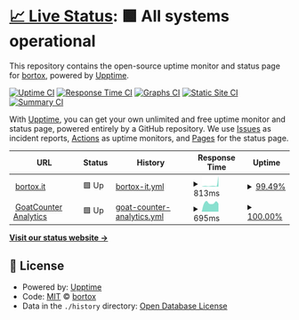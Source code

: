 # [📈 Live Status](https://bortox.github.io/uptime): <!--live status--> **🟩 All systems operational**

This repository contains the open-source uptime monitor and status page for [bortox](bortox.it), powered by [Upptime](https://github.com/upptime/upptime).

[![Uptime CI](https://github.com/bortox/uptime/workflows/Uptime%20CI/badge.svg)](https://github.com/bortox/uptime/actions?query=workflow%3A%22Uptime+CI%22)
[![Response Time CI](https://github.com/bortox/uptime/workflows/Response%20Time%20CI/badge.svg)](https://github.com/bortox/uptime/actions?query=workflow%3A%22Response+Time+CI%22)
[![Graphs CI](https://github.com/bortox/uptime/workflows/Graphs%20CI/badge.svg)](https://github.com/bortox/uptime/actions?query=workflow%3A%22Graphs+CI%22)
[![Static Site CI](https://github.com/bortox/uptime/workflows/Static%20Site%20CI/badge.svg)](https://github.com/bortox/uptime/actions?query=workflow%3A%22Static+Site+CI%22)
[![Summary CI](https://github.com/bortox/uptime/workflows/Summary%20CI/badge.svg)](https://github.com/bortox/uptime/actions?query=workflow%3A%22Summary+CI%22)

With [Upptime](https://upptime.js.org), you can get your own unlimited and free uptime monitor and status page, powered entirely by a GitHub repository. We use [Issues](https://github.com/bortox/uptime/issues) as incident reports, [Actions](https://github.com/bortox/uptime/actions) as uptime monitors, and [Pages](https://bortox.github.io/uptime) for the status page.

<!--start: status pages-->
<!-- This summary is generated by Upptime (https://github.com/upptime/upptime) -->
<!-- Do not edit this manually, your changes will be overwritten -->
<!-- prettier-ignore -->
| URL | Status | History | Response Time | Uptime |
| --- | ------ | ------- | ------------- | ------ |
| <img alt="" src="https://icons.duckduckgo.com/ip3/bortox.it.ico" height="13"> [bortox.it](https://bortox.it/) | 🟩 Up | [bortox-it.yml](https://github.com/bortox/uptime/commits/HEAD/history/bortox-it.yml) | <details><summary><img alt="Response time graph" src="./graphs/bortox-it/response-time-week.png" height="20"> 813ms</summary><br><a href="https://uptime.bortox.it/history/bortox-it"><img alt="Response time 356" src="https://img.shields.io/endpoint?url=https%3A%2F%2Fraw.githubusercontent.com%2Fbortox%2Fuptime%2FHEAD%2Fapi%2Fbortox-it%2Fresponse-time.json"></a><br><a href="https://uptime.bortox.it/history/bortox-it"><img alt="24-hour response time 5499" src="https://img.shields.io/endpoint?url=https%3A%2F%2Fraw.githubusercontent.com%2Fbortox%2Fuptime%2FHEAD%2Fapi%2Fbortox-it%2Fresponse-time-day.json"></a><br><a href="https://uptime.bortox.it/history/bortox-it"><img alt="7-day response time 813" src="https://img.shields.io/endpoint?url=https%3A%2F%2Fraw.githubusercontent.com%2Fbortox%2Fuptime%2FHEAD%2Fapi%2Fbortox-it%2Fresponse-time-week.json"></a><br><a href="https://uptime.bortox.it/history/bortox-it"><img alt="30-day response time 365" src="https://img.shields.io/endpoint?url=https%3A%2F%2Fraw.githubusercontent.com%2Fbortox%2Fuptime%2FHEAD%2Fapi%2Fbortox-it%2Fresponse-time-month.json"></a><br><a href="https://uptime.bortox.it/history/bortox-it"><img alt="1-year response time 356" src="https://img.shields.io/endpoint?url=https%3A%2F%2Fraw.githubusercontent.com%2Fbortox%2Fuptime%2FHEAD%2Fapi%2Fbortox-it%2Fresponse-time-year.json"></a></details> | <details><summary><a href="https://uptime.bortox.it/history/bortox-it">99.49%</a></summary><a href="https://uptime.bortox.it/history/bortox-it"><img alt="All-time uptime 99.39%" src="https://img.shields.io/endpoint?url=https%3A%2F%2Fraw.githubusercontent.com%2Fbortox%2Fuptime%2FHEAD%2Fapi%2Fbortox-it%2Fuptime.json"></a><br><a href="https://uptime.bortox.it/history/bortox-it"><img alt="24-hour uptime 100.00%" src="https://img.shields.io/endpoint?url=https%3A%2F%2Fraw.githubusercontent.com%2Fbortox%2Fuptime%2FHEAD%2Fapi%2Fbortox-it%2Fuptime-day.json"></a><br><a href="https://uptime.bortox.it/history/bortox-it"><img alt="7-day uptime 99.49%" src="https://img.shields.io/endpoint?url=https%3A%2F%2Fraw.githubusercontent.com%2Fbortox%2Fuptime%2FHEAD%2Fapi%2Fbortox-it%2Fuptime-week.json"></a><br><a href="https://uptime.bortox.it/history/bortox-it"><img alt="30-day uptime 99.88%" src="https://img.shields.io/endpoint?url=https%3A%2F%2Fraw.githubusercontent.com%2Fbortox%2Fuptime%2FHEAD%2Fapi%2Fbortox-it%2Fuptime-month.json"></a><br><a href="https://uptime.bortox.it/history/bortox-it"><img alt="1-year uptime 99.39%" src="https://img.shields.io/endpoint?url=https%3A%2F%2Fraw.githubusercontent.com%2Fbortox%2Fuptime%2FHEAD%2Fapi%2Fbortox-it%2Fuptime-year.json"></a></details>
| <img alt="" src="https://icons.duckduckgo.com/ip3/goatcounter.com.ico" height="13"> [GoatCounter Analytics](https://goatcounter.com/) | 🟩 Up | [goat-counter-analytics.yml](https://github.com/bortox/uptime/commits/HEAD/history/goat-counter-analytics.yml) | <details><summary><img alt="Response time graph" src="./graphs/goat-counter-analytics/response-time-week.png" height="20"> 695ms</summary><br><a href="https://uptime.bortox.it/history/goat-counter-analytics"><img alt="Response time 819" src="https://img.shields.io/endpoint?url=https%3A%2F%2Fraw.githubusercontent.com%2Fbortox%2Fuptime%2FHEAD%2Fapi%2Fgoat-counter-analytics%2Fresponse-time.json"></a><br><a href="https://uptime.bortox.it/history/goat-counter-analytics"><img alt="24-hour response time 638" src="https://img.shields.io/endpoint?url=https%3A%2F%2Fraw.githubusercontent.com%2Fbortox%2Fuptime%2FHEAD%2Fapi%2Fgoat-counter-analytics%2Fresponse-time-day.json"></a><br><a href="https://uptime.bortox.it/history/goat-counter-analytics"><img alt="7-day response time 695" src="https://img.shields.io/endpoint?url=https%3A%2F%2Fraw.githubusercontent.com%2Fbortox%2Fuptime%2FHEAD%2Fapi%2Fgoat-counter-analytics%2Fresponse-time-week.json"></a><br><a href="https://uptime.bortox.it/history/goat-counter-analytics"><img alt="30-day response time 780" src="https://img.shields.io/endpoint?url=https%3A%2F%2Fraw.githubusercontent.com%2Fbortox%2Fuptime%2FHEAD%2Fapi%2Fgoat-counter-analytics%2Fresponse-time-month.json"></a><br><a href="https://uptime.bortox.it/history/goat-counter-analytics"><img alt="1-year response time 819" src="https://img.shields.io/endpoint?url=https%3A%2F%2Fraw.githubusercontent.com%2Fbortox%2Fuptime%2FHEAD%2Fapi%2Fgoat-counter-analytics%2Fresponse-time-year.json"></a></details> | <details><summary><a href="https://uptime.bortox.it/history/goat-counter-analytics">100.00%</a></summary><a href="https://uptime.bortox.it/history/goat-counter-analytics"><img alt="All-time uptime 99.90%" src="https://img.shields.io/endpoint?url=https%3A%2F%2Fraw.githubusercontent.com%2Fbortox%2Fuptime%2FHEAD%2Fapi%2Fgoat-counter-analytics%2Fuptime.json"></a><br><a href="https://uptime.bortox.it/history/goat-counter-analytics"><img alt="24-hour uptime 100.00%" src="https://img.shields.io/endpoint?url=https%3A%2F%2Fraw.githubusercontent.com%2Fbortox%2Fuptime%2FHEAD%2Fapi%2Fgoat-counter-analytics%2Fuptime-day.json"></a><br><a href="https://uptime.bortox.it/history/goat-counter-analytics"><img alt="7-day uptime 100.00%" src="https://img.shields.io/endpoint?url=https%3A%2F%2Fraw.githubusercontent.com%2Fbortox%2Fuptime%2FHEAD%2Fapi%2Fgoat-counter-analytics%2Fuptime-week.json"></a><br><a href="https://uptime.bortox.it/history/goat-counter-analytics"><img alt="30-day uptime 99.97%" src="https://img.shields.io/endpoint?url=https%3A%2F%2Fraw.githubusercontent.com%2Fbortox%2Fuptime%2FHEAD%2Fapi%2Fgoat-counter-analytics%2Fuptime-month.json"></a><br><a href="https://uptime.bortox.it/history/goat-counter-analytics"><img alt="1-year uptime 99.90%" src="https://img.shields.io/endpoint?url=https%3A%2F%2Fraw.githubusercontent.com%2Fbortox%2Fuptime%2FHEAD%2Fapi%2Fgoat-counter-analytics%2Fuptime-year.json"></a></details>

<!--end: status pages-->

[**Visit our status website →**](https://bortox.github.io/uptime)

## 📄 License

- Powered by: [Upptime](https://github.com/upptime/upptime)
- Code: [MIT](./LICENSE) © [bortox](bortox.it)
- Data in the `./history` directory: [Open Database License](https://opendatacommons.org/licenses/odbl/1-0/)

